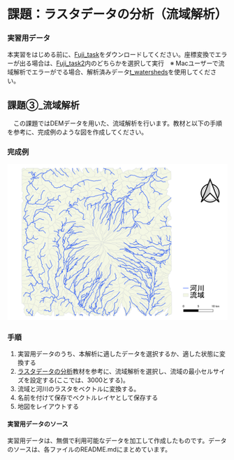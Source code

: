 # 課題：ラスタデータの分析（流域解析）

### 実習用データ
本実習をはじめる前に、[Fuji_task]をダウンロードしてください。座標変換でエラーが出る場合は、[Fuji_task2]内のどちらかを選択して実行　※ Macユーザーで流域解析でエラーがでる場合、解析済みデータ[t_watersheds]を使用してください。

[Fuji_task]:https://github.com/gis-oer/datasets/raw/master/s/fuji_task_s.zip

[Fuji_task2]:https://github.com/gis-oer/datasets/raw/master/s/fuji_task_s2.zip

[t_watersheds]:https://github.com/gis-oer/datasets/raw/master/s/t_watersheds.zip


## 課題③_流域解析
　この課題ではDEMデータを用いた、流域解析を行います。教材と以下の手順を参考に、完成例のような図を作成してください。

### 完成例
![kadai](pic/t15-2.png)

### 手順
1. 実習用データのうち、本解析に適したデータを選択するか、適した状態に変換する
2. [ラスタデータの分析]教材を参考に、流域解析を選択し、流域の最小セルサイズを設定する(ここでは、3000とする)。
3. 流域と河川のラスタをベクトルに変換する。
4. 名前を付けて保存でベクトルレイヤとして保存する
5. 地図をレイアウトする

#### 実習用データのソース
実習用データは、無償で利用可能なデータを加工して作成したものです。データのソースは、各ファイルのREADME.mdにまとめています。

[利用規約]:../../../policy.md
[その他のライセンスについて]:../../license.md
[よくある質問とエラー]:../../questions/questions.md

[GISの基本概念]:../../00/00.md
[QGISビギナーズマニュアル]:../../QGIS/QGIS.md
[GRASSビギナーズマニュアル]:../../GRASS/GRASS.md
[リモートセンシングとその解析]:../../06/06.md
[既存データの地図データと属性データ]:../../07/07.md
[空間データ]:../../08/08.md
[空間データベース]:../../09/09.md
[空間データの統合・修正]:../../10/10.md
[基本的な空間解析]:../../11/11.md
[ネットワーク分析]:../../12/12.md
[領域分析]:../../13/13.md
[点データの分析]:../../14/14.md
[ラスタデータの分析]:../../15/15.md
[傾向面分析]:../../16/16.md
[空間的自己相関]:../../17/17.md
[空間補間]:../../18/18.md
[空間相関分析]:../../19/19.md
[空間分析におけるスケール]:../../20/20.md
[視覚的伝達]:../../21/21.md
[参加型GISと社会貢献]:../../26/26.md

[地理院地図]:https://maps.gsi.go.jp
[e-Stat]:https://www.e-stat.go.jp/
[国土数値情報]:http://nlftp.mlit.go.jp/ksj/
[基盤地図情報]:http://www.gsi.go.jp/kiban/
[地理院タイル]:http://maps.gsi.go.jp/development/ichiran.html

[課題ページ_QGISビギナーズマニュアル]:../../tasks/t_qgis_entry.md
[課題ページ_GRASSビギナーズマニュアル]:../../tasks/t_grass_entry.md
[課題ページ_リモートセンシングとその解析]:../../tasks/t_06.md
[課題ページ_既存データの地図データと属性データ]:../../tasks/t_07.md
[課題ページ_空間データ]:../../tasks/t_08.md
[課題ページ_空間データベース]:../../tasks/t_09.md
[課題ページ_空間データの統合・修正]:../../tasks/t_10.md
[課題ページ_基本的な空間解析]:../../tasks/t_11.md
[課題ページ_ネットワーク分析]:../../tasks/t_12.md
[課題ページ_基本的な空間解析]:../../tasks/t_13.md
[課題ページ_点データの分析]:../../tasks/t_14.md
[課題ページ_ラスタデータの分析]:../../tasks/t_15_1.md
[課題ページ_空間補間]:../../tasks/t_18.md
[課題ページ_視覚的伝達]:../../tasks/t_21.md
[課題ページ_参加型GISと社会貢献]:../../tasks/t_26.md
